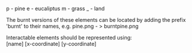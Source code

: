 p - pine
e - eucaliptus
m - grass
_ - land

The burnt versions of these elements can be located by adding the prefix 'burnt' to their names, e.g. pine.png - > burntpine.png

Interactable elements should be represented using:  
[name] [x-coordinate] [y-coordinate]